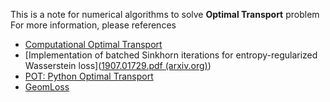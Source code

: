 This is a note for numerical algorithms to solve **Optimal Transport** problem  
For more information, please references

- [Computational Optimal Transport](https://optimaltransport.github.io/)
- [Implementation of batched Sinkhorn iterations for entropy-regularized Wasserstein loss]([1907.01729.pdf (arxiv.org)](https://arxiv.org/pdf/1907.01729.pdf))
- [POT: Python Optimal Transport](https://pythonot.github.io/index.html#)
- [GeomLoss](https://www.kernel-operations.io/geomloss/index.html#)

